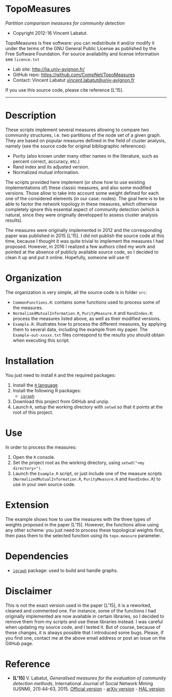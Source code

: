 TopoMeasures
=======
*Partition comparison measures for community detection*

* Copyright 2012-16 Vincent Labatut. 

TopoMeasures is free software: you can redistribute it and/or modify it under the terms of the GNU General Public License as published by the Free Software Foundation. For source availability and license information see `licence.txt`

* Lab site: http://lia.univ-avignon.fr/
* GitHub repo: https://github.com/CompNet/TopoMeasures
* Contact: Vincent Labatut <vincent.labatut@univ-avignon.fr>

If you use this source code, please cite reference [L'15].

-----------------------------------------------------------------------


# Description
These scripts implement several measures allowing to compare two community structures, i.e. two partitions of the
node set of a given graph. They are based on popular measures defined in the field of cluster analysis, namely 
(see the source code for original bibliographic references):  

* Purity (also known under many other names in the literature, such as percent correct, accuracy, etc.)
* Rand index and its adjusted version.
* Normalized mutual information.

The scripts provided here implement (or show how to use existing implementations of) these classic measures,
and also some modified versions. Those allow to take into account some weight defined for each one of the considered elements
(in our case: nodes). The goal here is to be able to factor the network topology in these measures, which otherwise 
completely ignore this essential aspect of community detection (which is natural, since they were originally developped
to assess cluster analysis results).

The measures were originally implemented in 2012 and the corresponding paper was published in 2015 [L'15].
I did not publish the source code at this time, because I thought it was quite trivial to implement the measures I had proposed.
However, in 2016 I realized a few authors cited my work and pointed at the absence of publicly available source code, 
so I decided to clean it up and put it online. Hopefully, someone will use it! 


# Organization
The organization is very simple, all the source code is in folder `src`:

* `CommonFunctions.R`: contains some functions used to process some of the measures.
* `NormalizedMutualInformation.R`, `PurityMeasure.R` and `RandIndex.R`: process the measures listed above, as well as their modified versions. 
* `Example.R`: illustrates how to process the different measures, by applying them to
			   several data, including the example from my paper. The `Example-out-xxxxx.txt` files correspond to the results you should obtain
			   when executing this script. 


# Installation
You just need to install `R` and the required packages:

1. Install the [`R` language](https://www.r-project.org/)
2. Install the following R packages:
   * [`igraph`](http://igraph.org/r/)
3. Download this project from GitHub and unzip.
4. Launch `R`, setup the working directory with `setwd` so that it points at the root of this project. 


# Use
In order to process the measures:

1. Open the `R` console.
2. Set the project root as the working directory, using `setwd("<my directory>")`.
3. Launch the `Example.R` script, or just include one of the measure scripts (`NormalizedMutualInformation.R`, 
   `PurityMeasure.R` and `RandIndex.R`) to use in your own source code.


# Extension
The example shows how to use the measures with the three types of weights proposed in the paper [L'15].
However, the functions allow using any other scheme: you just need to process these topological weights
first, then pass them to the selected function using its `topo.measure` parameter. 


# Dependencies
* [`igraph`](http://igraph.org/r/) package: used to build and handle graphs.


# Disclaimer
This is not the exact version used in the paper [L'15], it is a reworked, cleaned and commented one.
For instance, some of the functions I had originally implemented are now available in certain libraries, 
so I decided to remove them from my scripts and use these libraries instead. 
I was careful when updating my source code, and I tested it. But of course, because of these changes, 
it is always possible that I introduced some bugs. Please, if you find one, contact me at the above
email address or post an issue on the GitHub page. 


# Reference
 * **[L'15]** V. Labatut, *Generalised measures for the evaluation of community detection methods*, International Journal of Social Network Mining (IJSNM), 2(1):44-63, 2015. [Official version](http://www.inderscienceonline.com/doi/abs/10.1504/IJSNM.2015.069776) - [arXiv version](http://arxiv.org/abs/1303.5441) - [HAL version](https://hal.archives-ouvertes.fr/hal-00802923/).
